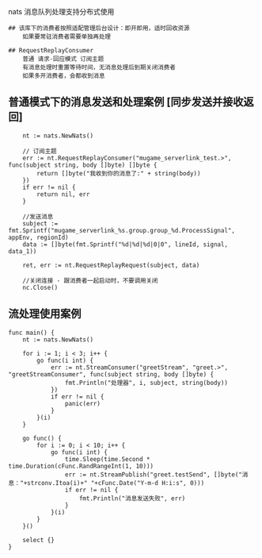 nats 消息队列处理支持分布式使用

    ## 该库下的消费者按照适配管理后台设计：即开即用，适时回收资源
        如果要常驻消费者需要单独再处理

    ## RequestReplayConsumer
        普通 请求-回应模式 订阅主题
        有消息处理时重置等待时间，无消息处理后到期关闭消费者
        如果多开消费者，会都收到消息

## 普通模式下的消息发送和处理案例 [同步发送并接收返回]

        nt := nats.NewNats()
    
        // 订阅主题
        err := nt.RequestReplayConsumer("mugame_serverlink_test.>", func(subject string, body []byte) []byte {
            return []byte("我收到你的消息了:" + string(body))
        })
        if err != nil {
            return nil, err
        }
        
        //发送消息
        subject := fmt.Sprintf("mugame_serverlink_%s.group.group_%d.ProcessSignal", appEnv, regionId)
        data := []byte(fmt.Sprintf("%d|%d|%d|0|0", lineId, signal, data_1))
    
        ret, err := nt.RequestReplayRequest(subject, data)

        //关闭连接 - 跟消费者一起启动时，不要调用关闭
        nc.Close()

## 流处理使用案例

    func main() {
        nt := nats.NewNats()
    
        for i := 1; i < 3; i++ {
            go func(i int) {
                err := nt.StreamConsumer("greetStream", "greet.>", "greetStreamConsumer", func(subject string, body []byte) {
                    fmt.Println("处理器", i, subject, string(body))
                })
                if err != nil {
                    panic(err)
                }
            }(i)
        }
    
        go func() {
            for i := 0; i < 10; i++ {
                go func(i int) {
                    time.Sleep(time.Second * time.Duration(cFunc.RandRangeInt(1, 10)))
                    err := nt.StreamPublish("greet.testSend", []byte("消息："+strconv.Itoa(i)+" "+cFunc.Date("Y-m-d H:i:s", 0)))
                    if err != nil {
                        fmt.Println("消息发送失败", err)
                    }
                }(i)
            }
        }()
    
        select {}
    }
